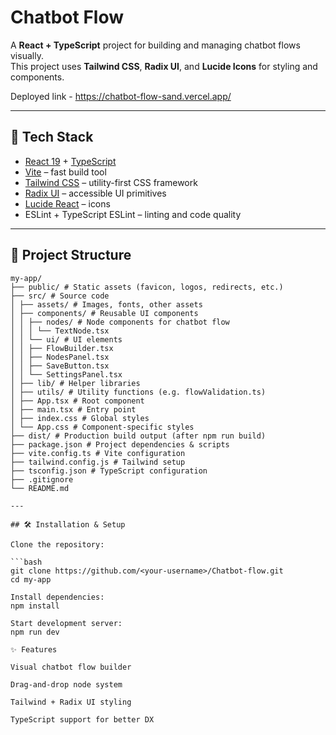 # Chatbot Flow

A **React + TypeScript** project for building and managing chatbot flows visually.  
This project uses **Tailwind CSS**, **Radix UI**, and **Lucide Icons** for styling and components.

Deployed link - https://chatbot-flow-sand.vercel.app/

---

## 🚀 Tech Stack
- [React 19](https://react.dev/) + [TypeScript](https://www.typescriptlang.org/)
- [Vite](https://vitejs.dev/) – fast build tool
- [Tailwind CSS](https://tailwindcss.com/) – utility-first CSS framework
- [Radix UI](https://www.radix-ui.com/) – accessible UI primitives
- [Lucide React](https://lucide.dev/) – icons
- ESLint + TypeScript ESLint – linting and code quality

---

## 📂 Project Structure

```
my-app/
├── public/ # Static assets (favicon, logos, redirects, etc.)
├── src/ # Source code
│ ├── assets/ # Images, fonts, other assets
│ ├── components/ # Reusable UI components
│ │ ├── nodes/ # Node components for chatbot flow
│ │ │ └── TextNode.tsx
│ │ └── ui/ # UI elements
│ │ ├── FlowBuilder.tsx
│ │ ├── NodesPanel.tsx
│ │ ├── SaveButton.tsx
│ │ └── SettingsPanel.tsx
│ ├── lib/ # Helper libraries
│ ├── utils/ # Utility functions (e.g. flowValidation.ts)
│ ├── App.tsx # Root component
│ ├── main.tsx # Entry point
│ ├── index.css # Global styles
│ └── App.css # Component-specific styles
├── dist/ # Production build output (after npm run build)
├── package.json # Project dependencies & scripts
├── vite.config.ts # Vite configuration
├── tailwind.config.js # Tailwind setup
├── tsconfig.json # TypeScript configuration
├── .gitignore
└── README.md

---

## 🛠️ Installation & Setup

Clone the repository:

```bash
git clone https://github.com/<your-username>/Chatbot-flow.git
cd my-app

Install dependencies:
npm install

Start development server:
npm run dev

✨ Features

Visual chatbot flow builder

Drag-and-drop node system

Tailwind + Radix UI styling

TypeScript support for better DX
